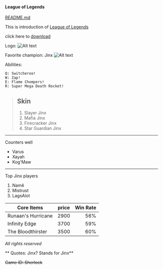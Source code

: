 #### League of Legends

[README.md](./README.md/)

This is introduction of [League of Legends](https://play.na.leagueoflegends.com/en_US)

click here to [download][1]

[1]:https://signup.na.leagueoflegends.com/en/signup/index#/

Logo:
![Alt text](https://lolstatic-a.akamaihd.net/frontpage/apps/prod/playnow-global/en_US/2ba598862d4913d3243c845b5ff216acdd1cf689/assets/img/lol-logo.png)

Favorite champion: Jinx
![Alt text][logo]

[logo]:https://encrypted-tbn0.gstatic.com/images?q=tbn:ANd9GcR-7GG6FemQzvbKNAmhsodosB9GFQI5QWNJTB57JRBEI2pMszRm

Abilities:

    Q: Switcheroo!
    W: Zap!
    E: Flame Chompers!
    R: Super Mega Death Rocket!

>## Skin
>1. Slayer Jinx
>2. Mafia Jinx  
>3. Firecracker Jinx
>4. Star Guardian Jinx
***
Counters well
- Varus
- Xayah
- Kog'Maw

---
Top Jinx players
1. Namê
2. Mistrust
3. LagsAlot

| Core Items      | price         | Win Rate  |
| ------------- |:-------------:| -----:|
| Runaan's Hurricane     | 2900 | 56% |
| Infinity Edge      | 3700   |   59%|
| The Bloodthirster | 3500      |    60% |

_All rights reserved_

** Quotes: Jinx? Stands for Jinx**
  

~~Game ID: Sherlock~~
